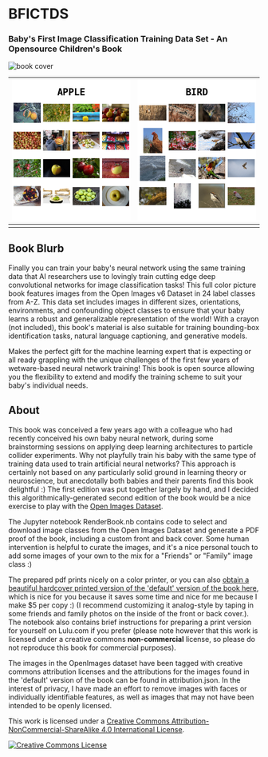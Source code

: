 # BFICTDS

### Baby's First Image Classification Training Data Set - An Opensource Children's Book



![book cover](https://assets.lulu.com/cover_thumbs/k/j/kjk5n8-front-shortedge-384.jpg)

| ![apple sample page](apple_sample.png) | ![bird sample page](bird_sample.png) |
| :------------------------------------: | :----------------------------------: |
|                                        |                                      |

## Book Blurb

Finally you can train your baby's neural network using the same training data that AI researchers use to lovingly train cutting edge deep convolutional networks for image classification tasks! This full color picture book features images from the Open Images v6 Dataset in 24 label classes from A-Z. This data set includes images in different sizes, orientations, environments, and confounding object classes to ensure that your baby learns a robust and generalizable representation of the world! With a crayon (not included), this book's material is also suitable for training bounding-box identification tasks, natural language captioning, and generative models. 

Makes the perfect gift for the machine learning expert that is expecting or all ready grappling with the unique challenges of the first few years of wetware-based neural network training! This book is open source allowing you the flexibility to extend and modify the training scheme to suit your baby's individual needs.

## About

This book was conceived a few years ago with a colleague who had recently conceived his own baby neural network, during some brainstorming sessions on applying deep learning architectures to particle collider experiments. Why not playfully train his baby with the same type of training data used to train artificial neural networks? This approach is certainly not based on any particularly solid ground in learning theory or neuroscience, but anecdotally both babies and their parents find this book delightful :) The first edition was put together largely by hand, and I decided this algorithmically-generated second edition of the book would be a nice exercise to play with the [Open Images Dataset](https://ai.googleblog.com/2016/09/introducing-open-images-dataset.html).

The Jupyter notebook RenderBook.nb contains code to select and download image classes from the Open Images Dataset and generate a PDF proof of the book, including a custom front and back cover. Some human intervention is helpful to curate the images, and it's a nice personal touch to add some images of your own to the mix for a "Friends" or "Family" image class :) 

The prepared pdf prints nicely on a color printer, or you can also [obtain a beautiful hardcover printed version of the 'default' version of the book here](https://www.lulu.com/en/us/shop/kiel-howe/babys-first-image-classification-training-data-set/hardcover/product-kjk5n8.html), which is nice for you because it saves some time and nice for me because I make $5 per copy :) (I recommend customizing it analog-style by taping in some friends and family photos on the inside of the front or back cover.). The notebook also contains brief instructions for preparing a print version for yourself on Lulu.com if you prefer (please note however that this work is licensed under a creative commons **non-commercial** license, so please do not reproduce this book for commercial purposes).

The images in the OpenImages dataset have been tagged with creative commons attribution licenses and the attributions for the images found in the 'default' version of the book can be found in attribution.json. In the interest of privacy, I have made an effort to remove images with faces or individually identifiable features, as well as images that may not have been intended to be openly licensed. 


This work is licensed under a [Creative Commons Attribution-NonCommercial-ShareAlike 4.0 International License](http://creativecommons.org/licenses/by-nc-sa/4.0/).

[![Creative Commons License](https://i.creativecommons.org/l/by-nc-sa/4.0/88x31.png)](http://creativecommons.org/licenses/by-nc-sa/4.0/)





